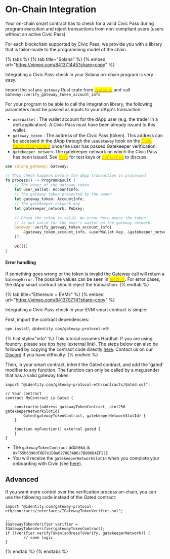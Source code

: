 # On-Chain Integration

Your on-chain smart contract has to check for a valid Civic Pass during program execution and reject transactions from non-compliant users (users without an active Civic Pass).

For each blockchain supported by Civic Pass, we provide you with a library that is tailor-made to the programming model of the chain.

{% tabs %}
{% tab title="Solana" %}
{% embed url="https://vimeo.com/841371445?share=copy" %}

Integrating a Civic Pass check in your Solana on-chain program is very easy.

Import the `solana_gateway` Rust crate from [<mark style="color:orange;">crates.io</mark>](https://crates.io/crates/solana-gateway) and call     `Gateway::verify_gateway_token_account_info`

For your program to be able to call the integration library, the following parameters must be passed as inputs to your dApp's transaction:

* `userWallet` : The wallet account for the dApp user (e.g. the trader in a defi application). A Civic Pass must have been already issued to this wallet.
* `gateway_token` : The address of the Civic Pass (token). This address can be accessed in the dApp through the `useGateway` hook on the [<mark style="color:orange;">Civic React Component</mark>](../../civic-pass/integration-overview/ui-integration/) once the user has passed Gatekeeper verification.
* `gatekeeper_network` The gatekeeper network on which the Civic Pass has been issued. See [<mark style="color:orange;">here</mark>](../testing.md#on-chain) for test keys or [<mark style="color:orange;">contact us</mark>](https://share.hsforms.com/1NvBk0zfyR3aWcMosBxJETQbzn0a) to discuss.

```rust
use solana_gateway::Gateway;

// This check happens before the dApp transaction is processed
fn process() -> ProgramResult {
    // The owner of the gateway token
    let user_wallet: AccountInfo;
    // The gateway token presented by the owner
    let gateway_token: AccountInfo;
    // The gatekeeper network key
    let gatekeeper_network: Pubkey;
    
    // Check the token is valid. An error here means the token 
    // is not valid for the user's wallet on the gateway network.
    Gateway::verify_gateway_token_account_info(
        &gateway_token_account_info, &userWallet.key, &gatekeeper_network
    )?;
    
    Ok(())
}
```

#### Error handling

If something goes wrong or the token is invalid the Gateway call will return a `GatewayError`. The possible values can be seen in [<mark style="color:orange;">error.rs</mark>](https://github.com/identity-com/on-chain-identity-gateway/blob/develop/solana/integration-lib/src/error.rs). For error cases, the dApp smart contract should reject the transaction.
{% endtab %}

{% tab title="Ethereum + EVMs" %}
{% embed url="https://vimeo.com/841370774?share=copy" %}

Integrating a Civic Pass check in your EVM smart contract is simple:

First, import the contract dependencies:

```sh
npm install @identity.com/gateway-protocol-eth
```

{% hint style="info" %}
This tutorial assumes Hardhat. If you are using foundry, please see tips [here](https://sooryak.hashnode.dev/adding-dependencies-to-your-contracts-in-foundry) (external link). The steps below can also be followed by copying the contract code directly [here](https://github.com/identity-com/on-chain-identity-gateway/tree/main/ethereum/smart-contract/contracts). Contact us on our [Discord](https://discord.com/invite/8H5Kdtr5Wn) if you have difficulty.
{% endhint %}

Then, in your smart contract, inherit the Gated contract, and add the 'gated' modifier to any function. The function can only be called by a msg.sender that has a valid gateway token.

```solidity
import "@identity.com/gateway-protocol-eth/contracts/Gated.sol";

// Your contract
contract MyContract is Gated {

    constructor(address gatewayTokenContract, uint256 gatekeeperNetworkSlotId) 
        Gated(gatewayTokenContract, gatekeeperNetworkSlotId) {
    }
    
    function myFunction() external gated {
    }
}
```

* The `gatewayTokenContract` address is `0xF65b6396dF6B7e2D8a6270E3AB6c7BB08BAEF22E`
* You will receive the `gatekeeperNetworkSlotId` when you complete your onboarding with Civic (see [here](https://share.hsforms.com/1NvBk0zfyR3aWcMosBxJETQbzn0a)).

## Advanced

If you want more control over the verification process on-chain, you can use the following code instead of the Gated contract:

```solidity
import "@identity.com/gateway-protocol-eth/contracts/interfaces/IGatewayTokenVerifier.sol";

...
IGatewayTokenVerifier verifier = IGatewayTokenVerifier(gatewayTokenContract);
if (!verifier.verifyToken(addressToVerify, gatekeeperNetwork)) {
        // some logic
}
```
{% endtab %}
{% endtabs %}
